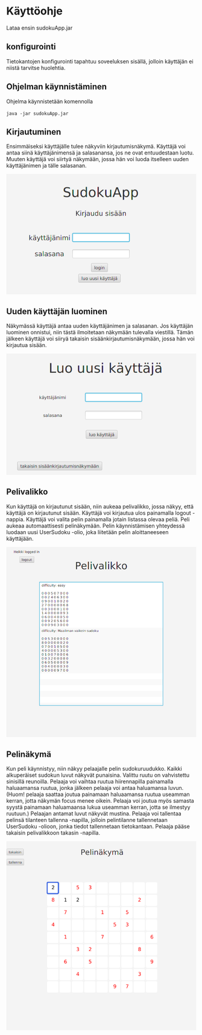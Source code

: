 # Käyttöohje

Lataa ensin sudokuApp.jar

## konfigurointi

Tietokantojen konfigurointi tapahtuu soveeluksen sisällä, jolloin käyttäjän ei niistä tarvitse huolehtia.

## Ohjelman käynnistäminen

Ohjelma käynnistetään komennolla

`java -jar sudokuApp.jar`

## Kirjautuminen

Ensimmäiseksi käyttäjälle tulee näkyviin kirjautumisnäkymä. Käyttäjä voi antaa siinä käyttäjänimensä ja salasanansa, jos ne ovat entuudestaan luotu. Muuten käyttäjä voi siirtyä näkymään, jossa hän voi luoda itselleen uuden käyttäjänimen ja tälle salasanan.

![alt text](https://github.com/HegePI/ot-harjoitustyo/blob/master/dokumentaatio/kuvat/login_view.png)

## Uuden käyttäjän luominen


Näkymässä käyttäjä antaa uuden käyttäjänimen ja salasanan. Jos käyttäjän luominen onnistui, niin tästä ilmoitetaan näkymään tulevalla viestillä. Tämän jälkeen käyttäjä voi siiryä takaisin sisäänkirjautumisnäkymään, jossa hän voi kirjautua sisään.

![alt text](https://github.com/HegePI/ot-harjoitustyo/blob/master/dokumentaatio/kuvat/newUser_view.png)

## Pelivalikko

Kun käyttäjä on kirjautunut sisään, niin aukeaa pelivalikko, jossa näkyy, että käyttäjä on kirjautunut sisään. Käyttäjä voi kirjautua ulos painamalla logout -nappia. Käyttäjä voi valita pelin painamalla jotain listassa olevaa peliä. Peli aukeaa automaattisesti pelinäkymään. Pelin käynnistämisen yhteydessä luodaan uusi UserSudoku -olio, joka liitetään pelin aloittaneeseen käyttäjään.

![alt text](https://github.com/HegePI/ot-harjoitustyo/blob/master/dokumentaatio/kuvat/gameMenu.png)

## Pelinäkymä

Kun peli käynnistyy, niin näkyy pelaajalle pelin sudokuruudukko. Kaikki alkuperäiset sudokun luvut näkyvät punaisina. Valittu ruutu on vahvistettu sinisillä reunoilla. Pelaaja voi vaihtaa ruutua hiirennapilla painamalla haluaamansa ruutua, jonka jälkeen pelaaja voi antaa haluamansa luvun. (Huom! pelaaja saattaa joutua painamaan haluaamansa ruutua useamman kerran, jotta näkymän focus menee oikein. Pelaaja voi joutua myös samasta syystä painamaan haluamaansa lukua useamman kerran, jotta se ilmestyy ruutuun.) Pelaajan antamat luvut näkyvät mustina. Pelaaja voi tallentaa pelinsä tilanteen tallenna -napilla, jolloin pelintilanne tallennetaan UserSudoku -olioon, jonka tiedot tallennetaan tietokantaan. Pelaaja pääse takaisin pelivalikkoon takasin -napilla. 

![alt text](https://github.com/HegePI/ot-harjoitustyo/blob/master/dokumentaatio/kuvat/gameView.png)